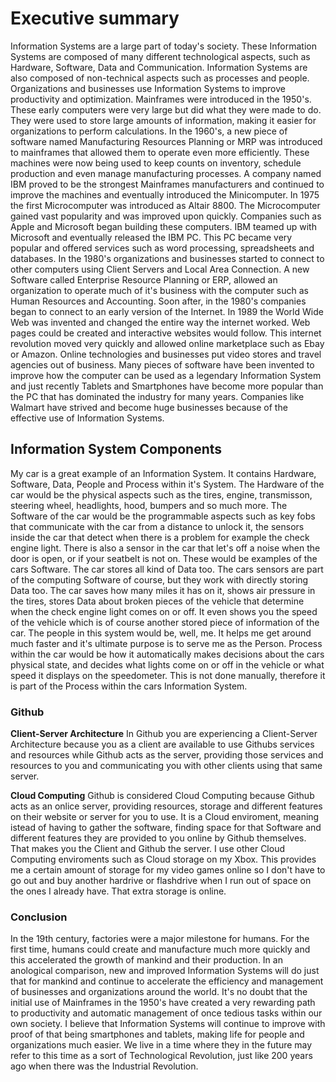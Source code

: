 # Executive summary 
Information Systems are a large part of today's society. These Information Systems are composed of many different technological aspects, such as Hardware, Software, Data and Communication. Information Systems are also composed of non-technical aspects such as processes and people. Organizations and businesses use Information Systems to improve productivity and optimization. Mainframes were introduced in the 1950's. These early computers were very large but did what they were made to do. They were used to store large amounts of information, making it easier for organizations to perform calculations. In the 1960's, a new piece of software named Manufacturing Resources Planning or MRP was introduced to mainframes that allowed them to operate even more efficiently. These machines were now being used to keep counts on inventory, schedule production and even manage manufacturing processes. A company named IBM proved to be the strongest Mainframes manufacturers and continued to improve the machines and eventually introduced the Minicomputer. In 1975 the first Microcomputer was introduced as Altair 8800. The Microcomputer gained vast popularity and was improved upon quickly. Companies such as Apple and Microsoft began building these computers. IBM teamed up with Microsoft and eventually released the IBM PC. This PC became very popular and offered services such as word processing, spreadsheets and databases. In the 1980's organizations and businesses started to connect to other computers using Client Servers and Local Area Connection. A new Software called Enterprise Resource Planning or ERP, allowed an organization to operate much of it's business with the computer such as Human Resources and Accounting. Soon after, in the 1980's companies began to connect to an early version of the Internet. In 1989 the World Wide Web was invented and changed the entire way the internet worked. Web pages could be created and interactive websites would follow. This internet revolution moved very quickly and allowed online marketplace such as Ebay or Amazon. Online technologies and businesses put video stores and travel agencies out of business. Many pieces of software have been invented to improve how the computer can be used as a legendary Information System and just recently Tablets and Smartphones have become more popular than the PC that has dominated the industry for many years. Companies like Walmart have strived and become huge businesses because of the effective use of Information Systems.

## Information System Components
My car is a great example of an Information System. It contains Hardware, Software, Data, People and Process within it's System. The Hardware of the car would be the physical aspects such as the tires, engine, transmisson, steering wheel, headlights, hood, bumpers and so much more. The Software of the car would be the programmable aspects such as key fobs that communicate with the car from a distance to unlock it, the sensors inside the car that detect when there is a problem for example the check engine light. There is also a sensor in the car that let's off a noise when the door is open, or if your seatbelt is not on. These would be examples of the cars Software. The car stores all kind of Data too. The cars sensors are part of the computing Software of course, but they work with directly storing Data too. The car saves how many miles it has on it, shows air pressure in the tires, stores Data about broken pieces of the vehicle that determine when the check engine light comes on or off. It even shows you the speed of the vehicle which is of course another stored piece of information of the car. The people in this system would be, well, me. It helps me get around much faster and it's ultimate purpose is to serve me as the Person. Process within the car would be how it automatically makes decisions about the cars physical state, and decides what lights come on or off in the vehicle or what speed it displays on the speedometer. This is not done manually, therefore it is part of the Process within the cars Information System.

### Github
**Client-Server Architecture**
In Github you are experiencing a Client-Server Architecture because you as a client are available to use Githubs services and resources while Github acts as the server, providing those services and resources to you and communicating you with other clients using that same server.

**Cloud Computing** Github is considered Cloud Computing because Github acts as an onlice server, providing resources, storage and different features on their website or server for you to use. It is a Cloud enviroment, meaning istead of having to gather the software, finding space for that Software and different features they are provided to you online by Github themselves. That makes you the Client and Github the server. I use other Cloud Computing enviroments such as Cloud storage on my Xbox. This provides me a certain amount of storage for my video games online so I don't have to go out and buy another hardrive or flashdrive when I run out of space on the ones I already have. That extra storage is online. 
### Conclusion
In the 19th century, factories were a major milestone for humans. For the first time, humans could create and manufacture much more quickly and this accelerated the growth of mankind and their production. In an anological comparison, new and improved Information Systems will do just that for mankind and continue to accelerate the efficiency and management of businesses and organizations around the world. It's no doubt that the initial use of Mainframes in the 1950's have created a very rewarding path to productivity and automatic management of once tedious tasks within our own society. I believe that Information Systems will continue to improve with proof of that being smartphones and tablets, making life for people and organizations much easier. We live in a time where they in the future may refer to this time as a sort of Technological Revolution, just like 200 years ago when there was the Industrial Revolution.
